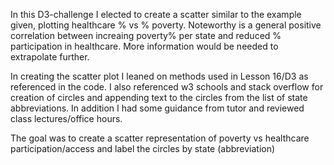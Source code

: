 In this D3-challenge I elected to create a scatter similar to the example given, plotting healthcare % vs % poverty.
Noteworthy is a general positive correlation between increaing poverty% per state and reduced % participation in healthcare.
More information would be needed to extrapolate further.

In creating the scatter plot I leaned on methods used in Lesson 16/D3 as referenced in the code. I also referenced w3 schools and stack overflow for creation of circles and appending text to the circles from the list of state abbreviations. In addition I had some guidance from tutor and reviewed class lectures/office hours.

The goal was to create a scatter representation of poverty vs healthcare participation/access and label the circles by state (abbreviation)